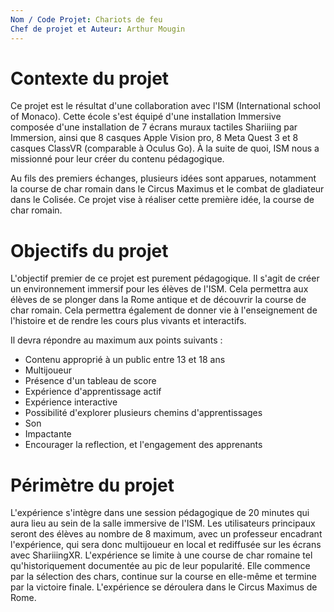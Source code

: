 ```yaml
---
Nom / Code Projet: Chariots de feu
Chef de projet et Auteur: Arthur Mougin
---
```

# Contexte du projet
Ce projet est le résultat d'une collaboration avec l'ISM (International school of Monaco). Cette école s'est équipé d'une installation Immersive composée d'une installation de 7 écrans muraux tactiles Shariiing par Immersion, ainsi que 8 casques Apple Vision pro, 8 Meta Quest 3 et 8 casques ClassVR (comparable à Oculus Go). À la suite de quoi, ISM nous a missionné pour leur créer du contenu pédagogique.

Au fils des premiers échanges, plusieurs idées sont apparues, notamment la course de char romain dans le Circus Maximus et le combat de gladiateur dans le Colisée. Ce projet vise à réaliser cette première idée, la course de char romain.
# Objectifs du projet
L'objectif premier de ce projet est purement pédagogique. Il s'agit de créer un environnement immersif pour les élèves de l'ISM. Cela permettra aux élèves de se plonger dans la Rome antique et de découvrir la course de char romain. Cela permettra également de donner vie à l'enseignement de l'histoire et de rendre les cours plus vivants et interactifs.

Il devra répondre au maximum aux points suivants :
- Contenu approprié à un public entre 13 et 18 ans
- Multijoueur
- Présence d'un tableau de score
- Expérience d'apprentissage actif
- Expérience interactive
- Possibilité d'explorer plusieurs chemins d'apprentissages
- Son
- Impactante
- Encourager la reflection, et l'engagement des apprenants

# Périmètre du projet

L'expérience s'intègre dans une session pédagogique de 20 minutes qui aura lieu au sein de la salle immersive de l'ISM. Les utilisateurs principaux seront des élèves au nombre de 8 maximum, avec un professeur encadrant l'expérience, qui sera donc multijoueur en local et rediffusée sur les écrans avec ShariiingXR.
L'expérience se limite à une course de char romaine tel qu'historiquement documentée au pic de leur popularité. Elle commence par la sélection des chars, continue sur la course en elle-même et termine par la victoire finale. L'expérience se déroulera dans le Circus Maximus de Rome. 

